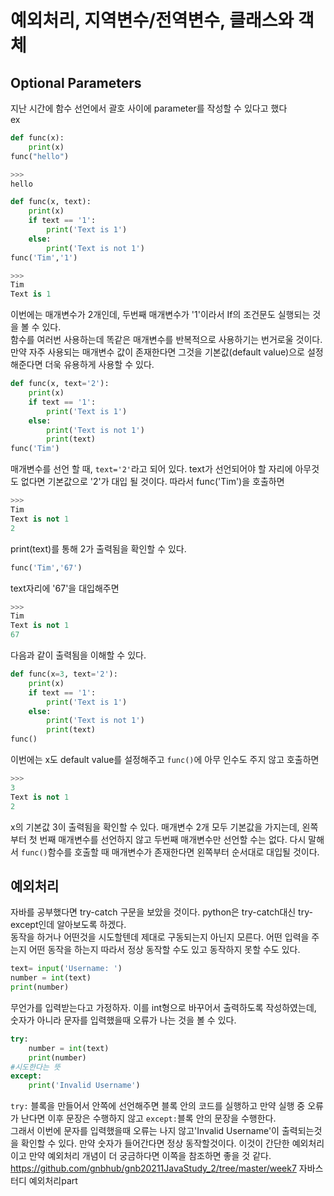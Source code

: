 # 예외처리, 지역변수/전역변수, 클래스와 객체
## Optional Parameters
지난 시간에 함수 선언에서 괄호 사이에 parameter를 작성할 수 있다고 했다
<br>ex
```python
def func(x):
    print(x)
func("hello")
```
```python
>>>
hello
```
```python
def func(x, text):
    print(x)
    if text == '1':
        print('Text is 1')
    else:
        print('Text is not 1')
func('Tim','1')
```
```python
>>>
Tim
Text is 1
```
이번에는 매개변수가 2개인데, 두번째 매개변수가 '1'이라서 If의 조건문도 실행되는 것을 볼 수 있다.
<br>함수를 여러번 사용하는데 똑같은 매개변수를 반복적으로 사용하기는 번거로울 것이다.
<br>만약 자주 사용되는 매개변수 값이 존재한다면 그것을 기본값(default value)으로 설정해준다면 더욱 유용하게 사용할 수 있다.
```python
def func(x, text='2'):
    print(x)
    if text == '1':
        print('Text is 1')
    else:
        print('Text is not 1')
        print(text)
func('Tim')
```
매개변수를 선언 할 때, `text='2'`라고 되어 있다. text가 선언되어야 할 자리에 아무것도 없다면 기본값으로 '2'가 대입 될 것이다.
따라서 func('Tim')을 호출하면
```python
>>>
Tim
Text is not 1
2
```
print(text)를 통해 2가 출력됨을 확인할 수 있다.
```python
func('Tim','67')
```
text자리에 '67'을 대입해주면
```python
>>>
Tim
Text is not 1
67
```
다음과 같이 출력됨을 이해할 수 있다.
```python
def func(x=3, text='2'):
    print(x)
    if text == '1':
        print('Text is 1')
    else:
        print('Text is not 1')
        print(text)
func()
```
이번에는 x도 default value를 설정해주고 `func()`에 아무 인수도 주지 않고 호출하면
```python
>>>
3
Text is not 1
2
```
x의 기본값 3이 출력됨을 확인할 수 있다. 매개변수 2개 모두 기본값을 가지는데, 왼쪽부터 첫 번째 매개변수를 선언하지 않고 두번째 매개변수만 선언할 수는 없다. 다시 말해서 `func()`함수를 호출할 때 매개변수가 존재한다면 왼쪽부터 순서대로 대입될 것이다.

## 예외처리
자바를 공부했다면 try-catch 구문을 보았을 것이다. python은 try-catch대신 try-except인데 알아보도록 하겠다.
<br> 동작을 하거나 어떤것을 시도할텐데 제대로 구동되는지 아닌지 모른다. 어떤 입력을 주는지 어떤 동작을 하는지 따라서 정상 동작할 수도 있고 동작하지 못할 수도 있다.
```python
text= input('Username: ')
number = int(text)
print(number)
```
무언가를 입력받는다고 가정하자. 이를 int형으로 바꾸어서 출력하도록 작성하였는데, 숫자가 아니라 문자를 입력했을때 오류가 나는 것을 볼 수 있다.
```python
try:
    number = int(text)
    print(number)
#시도한다는 뜻
except:
    print('Invalid Username')
```
`try:` 블록을 만들어서 안쪽에 선언해주면 블록 안의 코드를 실행하고 만약 실행 중 오류가 난다면 이후 문장은 수행하지 않고 `except:`블록 안의 문장을 수행한다.
<br>그래서 이번에 문자를 입력했을때 오류는 나지 않고'Invalid Username'이 출력되는것을 확인할 수 있다. 만약 숫자가 들어간다면 정상 동작할것이다.
이것이 간단한 예외처리이고 만약 예외처리 개념이 더 궁금하다면 이쪽을 참조하면 좋을 것 같다.
https://github.com/gnbhub/gnb20211JavaStudy_2/tree/master/week7 자바스터디 예외처리part
